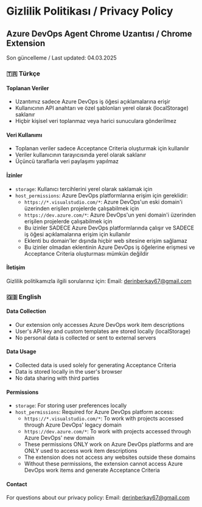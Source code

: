 # Gizlilik Politikası / Privacy Policy

## Azure DevOps Agent Chrome Uzantısı / Chrome Extension

Son güncelleme / Last updated: 04.03.2025

### 🇹🇷 Türkçe

#### Toplanan Veriler

- Uzantımız sadece Azure DevOps iş öğesi açıklamalarına erişir
- Kullanıcının API anahtarı ve özel şablonları yerel olarak (localStorage) saklanır
- Hiçbir kişisel veri toplanmaz veya harici sunuculara gönderilmez

#### Veri Kullanımı

- Toplanan veriler sadece Acceptance Criteria oluşturmak için kullanılır
- Veriler kullanıcının tarayıcısında yerel olarak saklanır
- Üçüncü taraflarla veri paylaşımı yapılmaz

#### İzinler

- `storage`: Kullanıcı tercihlerini yerel olarak saklamak için
- `host_permissions`: Azure DevOps platformlarına erişim için gereklidir:
  - `https://*.visualstudio.com/*`: Azure DevOps'un eski domain'i üzerinden erişilen projelerde çalışabilmek için
  - `https://dev.azure.com/*`: Azure DevOps'un yeni domain'i üzerinden erişilen projelerde çalışabilmek için
  - Bu izinler SADECE Azure DevOps platformlarında çalışır ve SADECE iş öğesi açıklamalarına erişim için kullanılır
  - Eklenti bu domain'ler dışında hiçbir web sitesine erişim sağlamaz
  - Bu izinler olmadan eklentinin Azure DevOps iş öğelerine erişmesi ve Acceptance Criteria oluşturması mümkün değildir

#### İletişim

Gizlilik politikamızla ilgili sorularınız için:
Email: derinberkay67@gmail.com

### 🇬🇧 English

#### Data Collection

- Our extension only accesses Azure DevOps work item descriptions
- User's API key and custom templates are stored locally (localStorage)
- No personal data is collected or sent to external servers

#### Data Usage

- Collected data is used solely for generating Acceptance Criteria
- Data is stored locally in the user's browser
- No data sharing with third parties

#### Permissions

- `storage`: For storing user preferences locally
- `host_permissions`: Required for Azure DevOps platform access:
  - `https://*.visualstudio.com/*`: To work with projects accessed through Azure DevOps' legacy domain
  - `https://dev.azure.com/*`: To work with projects accessed through Azure DevOps' new domain
  - These permissions ONLY work on Azure DevOps platforms and are ONLY used to access work item descriptions
  - The extension does not access any websites outside these domains
  - Without these permissions, the extension cannot access Azure DevOps work items and generate Acceptance Criteria

#### Contact

For questions about our privacy policy:
Email: derinberkay67@gmail.com
